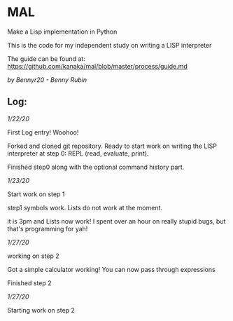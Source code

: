 # MAL

Make a Lisp implementation in Python

This is the code for my independent study on writing a LISP interpreter

The guide can be found at: https://github.com/kanaka/mal/blob/master/process/guide.md

_by Bennyr20 - Benny Rubin_

## Log:

_1/22/20_

First Log entry! Woohoo!

Forked and cloned git repository. Ready to start work on writing the LISP interpreter at step 0: REPL (read, evaluate, print).

Finished step0
along with the optional command history part.

_1/23/20_

Start work on step 1

step1 symbols work. Lists do not work at the moment.

it is 3pm and Lists now work! I spent over an hour on really stupid bugs, but that's programming for yah!

_1/27/20_

working on step 2

Got a simple calculator working! You can now pass through expressions

Finished step 2

_1/27/20_

Starting work on step 2
